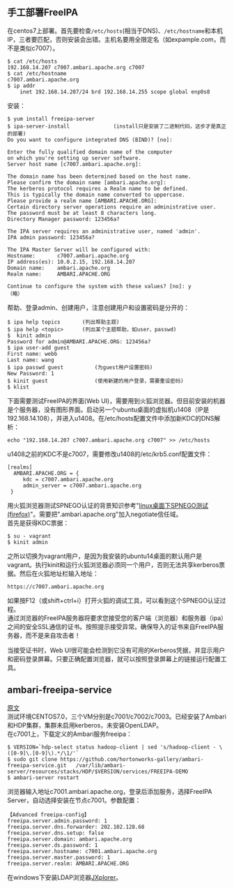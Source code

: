 ## 手工部署FreeIPA
在centos7上部署。首先要检查```/etc/hosts```(相当于DNS)、```/etc/hostname```和本机IP，三者要匹配，否则安装会出错。主机名要用全限定名（如expample.com，而不是类似c7007）。  
```
$ cat /etc/hosts
192.168.14.207 c7007.ambari.apache.org c7007
$ cat /etc/hostname
c7007.ambari.apache.org
$ ip addr
    inet 192.168.14.207/24 brd 192.168.14.255 scope global enp0s8
```
安装：
```
$ yum install freeipa-server
$ ipa-server-install              (install只是安装了二进制代码，这步才是真正的部署)
Do you want to configure integrated DNS (BIND)? [no]:

Enter the fully qualified domain name of the computer
on which you're setting up server software. 
Server host name [c7007.ambari.apache.org]:

The domain name has been determined based on the host name.
Please confirm the domain name [ambari.apache.org]:
The kerberos protocol requires a Realm name to be defined.
This is typically the domain name converted to uppercase.
Please provide a realm name [AMBARI.APACHE.ORG]: 
Certain directory server operations require an administrative user.
The password must be at least 8 characters long.
Directory Manager password: 123456a?

The IPA server requires an administrative user, named 'admin'.
IPA admin password: 123456a?

The IPA Master Server will be configured with:
Hostname:       c7007.ambari.apache.org
IP address(es): 10.0.2.15, 192.168.14.207
Domain name:    ambari.apache.org
Realm name:     AMBARI.APACHE.ORG

Continue to configure the system with these values? [no]: y
（略）
```
帮助、登录admin、创建用户，注意创建用户和设置密码是分开的：
```
$ ipa help topics       (列出帮助主题)
$ ipa help <topic>      (列出某个主题帮助，如user、passwd)
$  kinit admin
Password for admin@AMBARI.APACHE.ORG: 123456a?
$ ipa user-add guest
First name: webb
Last name: wang
$ ipa passwd guest          (为guest用户设置密码)
New Password: 1
$ kinit guest               (使用新建的用户登录，需要重设密码)
$ klist
```
下面需要测试FreeIPA的界面(Web UI)，需要用到火狐浏览器。但目前安装的机器是个服务器，没有图形界面。启动另一个ubuntu桌面的虚拟机u1408（IP是192.168.14.108），并进入u1408。在/etc/hosts配置文件中添加新KDC的DNS解析：
```
echo "192.168.14.207 c7007.ambari.apache.org c7007" >> /etc/hosts
```  
u1408之前的KDC不是c7007，需要修改u1408的/etc/krb5.conf配置文件：
```
[realms]
  AMBARI.APACHE.ORG = {
     kdc = c7007.ambari.apache.org
     admin_server = c7007.ambari.apache.org
 }
```
用火狐浏览器测试SPNEGO认证的背景知识参考"[linux桌面下SPNEGO测试(firefox)](https://github.com/wbwangk/wbwangk.github.io/wiki/knox%E6%B5%8B%E8%AF%95#linux%E6%A1%8C%E9%9D%A2%E4%B8%8Bspnego%E6%B5%8B%E8%AF%95firefox)"。需要把".ambari.apache.org"加入negotiate信任域。  
首先是获得KDC票据：
```
$ su - vagrant
$ kinit admin
```
之所以切换为vagrant用户，是因为我安装的ubuntu14桌面的默认用户是vagrant。执行kinit和运行火狐浏览器必须同一个用户，否则无法共享kerberos票据。然后在火狐地址栏输入地址：
```
https://c7007.ambari.apache.org
```
如果按F12（或shift+ctrl+i）打开火狐的调试工具，可以看到这个SPNEGO认证过程。  
通过浏览器的FreeIPA服务器将要求您接受您的客户端（浏览器）和服务器（ipa）之间的安全SSL通信的证书。按照提示接受异常。确保导入的证书来自FreeIPA服务器，而不是来自攻击者！

当接受证书时，Web UI很可能会检测到它没有可用的Kerberos凭据，并显示用户和密码登录屏幕。只要正确配置浏览器，就可以按照登录屏幕上的链接运行配置工具。  

## ambari-freeipa-service
[原文](https://github.com/hortonworks-gallery/ambari-freeipa-service)   
测试环境CENTOS7.0，三个VM分别是c7001/c7002/c7003。已经安装了Ambari和HDP集群，集群未启用kerberos，未安装OpenLDAP。  
在c7001上，下载定义的Ambari服务freeipa：
```
$ VERSION=`hdp-select status hadoop-client | sed 's/hadoop-client - \([0-9]\.[0-9]\).*/\1/'`
$ sudo git clone https://github.com/hortonworks-gallery/ambari-freeipa-service.git   /var/lib/ambari-server/resources/stacks/HDP/$VERSION/services/FREEIPA-DEMO 
$ ambari-server restart
```
浏览器输入地址c7001.ambari.apache.org，登录后添加服务，选择FreeIPA Server，自动选择安装在节点c7001。参数配置：
```
【Advanced freeipa-config】
freeipa.server.admin.password: 1
freeipa.server.dns.forwarder: 202.102.128.68
freeipa.server.dns.setup: false
freeipa.server.domain: ambari.apache.org
freeipa.server.ds.password: 1
freeipa.server.hostname: c7001.ambari.apache.org
freeipa.server.master.password: 1   
freeipa.server.realm: AMBARI.APACHE.ORG
```
在windows下安装LDAP浏览器[JXplorer](http://www.jxplorer.org)。  